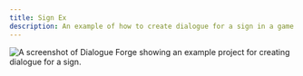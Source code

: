 ```yaml
---
title: Sign Ex
description: An example of how to create dialogue for a sign in a game.
---
```


![A screenshot of Dialogue Forge showing an example project for creating dialogue for a sign.](../../../assets/SignEx.png)